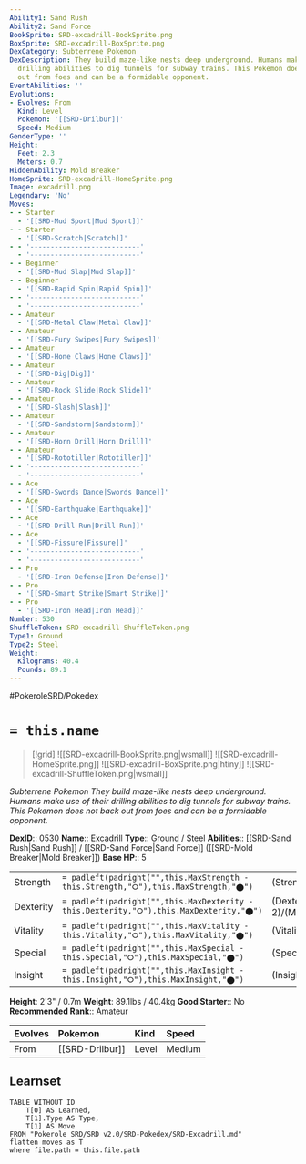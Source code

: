 ```yaml
---
Ability1: Sand Rush
Ability2: Sand Force
BookSprite: SRD-excadrill-BookSprite.png
BoxSprite: SRD-excadrill-BoxSprite.png
DexCategory: Subterrene Pokemon
DexDescription: They build maze-like nests deep underground. Humans make use of their
  drilling abilities to dig tunnels for subway trains. This Pokemon does not back
  out from foes and can be a formidable opponent.
EventAbilities: ''
Evolutions:
- Evolves: From
  Kind: Level
  Pokemon: '[[SRD-Drilbur]]'
  Speed: Medium
GenderType: ''
Height:
  Feet: 2.3
  Meters: 0.7
HiddenAbility: Mold Breaker
HomeSprite: SRD-excadrill-HomeSprite.png
Image: excadrill.png
Legendary: 'No'
Moves:
- - Starter
  - '[[SRD-Mud Sport|Mud Sport]]'
- - Starter
  - '[[SRD-Scratch|Scratch]]'
- - '---------------------------'
  - '---------------------------'
- - Beginner
  - '[[SRD-Mud Slap|Mud Slap]]'
- - Beginner
  - '[[SRD-Rapid Spin|Rapid Spin]]'
- - '---------------------------'
  - '---------------------------'
- - Amateur
  - '[[SRD-Metal Claw|Metal Claw]]'
- - Amateur
  - '[[SRD-Fury Swipes|Fury Swipes]]'
- - Amateur
  - '[[SRD-Hone Claws|Hone Claws]]'
- - Amateur
  - '[[SRD-Dig|Dig]]'
- - Amateur
  - '[[SRD-Rock Slide|Rock Slide]]'
- - Amateur
  - '[[SRD-Slash|Slash]]'
- - Amateur
  - '[[SRD-Sandstorm|Sandstorm]]'
- - Amateur
  - '[[SRD-Horn Drill|Horn Drill]]'
- - Amateur
  - '[[SRD-Rototiller|Rototiller]]'
- - '---------------------------'
  - '---------------------------'
- - Ace
  - '[[SRD-Swords Dance|Swords Dance]]'
- - Ace
  - '[[SRD-Earthquake|Earthquake]]'
- - Ace
  - '[[SRD-Drill Run|Drill Run]]'
- - Ace
  - '[[SRD-Fissure|Fissure]]'
- - '---------------------------'
  - '---------------------------'
- - Pro
  - '[[SRD-Iron Defense|Iron Defense]]'
- - Pro
  - '[[SRD-Smart Strike|Smart Strike]]'
- - Pro
  - '[[SRD-Iron Head|Iron Head]]'
Number: 530
ShuffleToken: SRD-excadrill-ShuffleToken.png
Type1: Ground
Type2: Steel
Weight:
  Kilograms: 40.4
  Pounds: 89.1
---
```


#PokeroleSRD/Pokedex

# `= this.name`

> [!grid]
> ![[SRD-excadrill-BookSprite.png|wsmall]]
> ![[SRD-excadrill-HomeSprite.png]]
> ![[SRD-excadrill-BoxSprite.png|htiny]]
> ![[SRD-excadrill-ShuffleToken.png|wsmall]]


*Subterrene Pokemon*
*They build maze-like nests deep underground. Humans make use of their drilling abilities to dig tunnels for subway trains. This Pokemon does not back out from foes and can be a formidable opponent.*

**DexID**:: 0530
**Name**:: Excadrill
**Type**:: Ground / Steel
**Abilities**:: [[SRD-Sand Rush|Sand Rush]] / [[SRD-Sand Force|Sand Force]] ([[SRD-Mold Breaker|Mold Breaker]])
**Base HP**:: 5

|           |                                                                                        |                                          |
| --------- | -------------------------------------------------------------------------------------- | ---------------------------------------- |
| Strength  | `= padleft(padright("",this.MaxStrength - this.Strength,"⭘"),this.MaxStrength,"⬤")`    | (Strength::3)/(MaxStrength::7)   |
| Dexterity | `= padleft(padright("",this.MaxDexterity - this.Dexterity,"⭘"),this.MaxDexterity,"⬤")` | (Dexterity:: 2)/(MaxDexterity::5) |
| Vitality  | `= padleft(padright("",this.MaxVitality - this.Vitality,"⭘"),this.MaxVitality,"⬤")`    | (Vitality::2)/(MaxVitality::4)   |
| Special   | `= padleft(padright("",this.MaxSpecial - this.Special,"⭘"),this.MaxSpecial,"⬤")`       | (Special::2)/(MaxSpecial::4)     |
| Insight   | `= padleft(padright("",this.MaxInsight - this.Insight,"⭘"),this.MaxInsight,"⬤")`       | (Insight::2)/(MaxInsight::4)     |

**Height**: 2'3" / 0.7m
**Weight**: 89.1lbs / 40.4kg
**Good Starter**:: No
**Recommended Rank**:: Amateur

| Evolves   | Pokemon         | Kind   | Speed   |
|:----------|:----------------|:-------|:--------|
| From      | [[SRD-Drilbur]] | Level  | Medium  |

## Learnset

```dataview
TABLE WITHOUT ID
    T[0] AS Learned,
    T[1].Type AS Type,
    T[1] AS Move
FROM "Pokerole SRD/SRD v2.0/SRD-Pokedex/SRD-Excadrill.md"
flatten moves as T
where file.path = this.file.path
```
